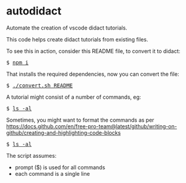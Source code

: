 # autodidact

Automate the creation of vscode didact tutorials.

This code helps create didact tutorials from existing files.

To see this in action, consider this README file, to convert it to didact:

<pre>$ <a href=didact://?commandId=vscode.didact.sendNamedTerminalAString&text=bash$$npm%20i>npm i</a></pre>
That installs the required dependencies, now you can convert the file:

<pre>$ <a href=didact://?commandId=vscode.didact.sendNamedTerminalAString&text=bash$$.%2Fconvert.sh%20README>./convert.sh README</a></pre>


A tutorial might consist of a number of commands, eg:

<pre>$ <a href=didact://?commandId=vscode.didact.sendNamedTerminalAString&text=bash$$ls%20-al>ls -al</a></pre>

Sometimes, you might want to format the commands as per https://docs.github.com/en/free-pro-team@latest/github/writing-on-github/creating-and-highlighting-code-blocks

<pre>$ <a href=didact://?commandId=vscode.didact.sendNamedTerminalAString&text=bash$$ls%20-al>ls -al</a></pre>

The script assumes:

* prompt ($) is used for all commands
* each command is a single line


